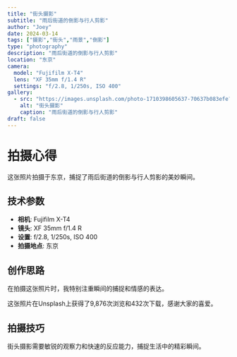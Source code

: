 ```yaml
---
title: "街头摄影"
subtitle: "雨后街道的倒影与行人剪影"
author: "Joey"
date: 2024-03-14
tags: ["摄影","街头","雨景","倒影"]
type: "photography"
description: "雨后街道的倒影与行人剪影"
location: "东京"
camera:
  model: "Fujifilm X-T4"
  lens: "XF 35mm f/1.4 R"
  settings: "f/2.8, 1/250s, ISO 400"
gallery:
  - src: "https://images.unsplash.com/photo-1710398605637-70637b083efe?ixlib=rb-4.1.0&auto=format&fit=crop&w=1200&q=80"
    alt: "街头摄影"
    caption: "雨后街道的倒影与行人剪影"
draft: false
---
```


# 拍摄心得

这张照片拍摄于东京，捕捉了雨后街道的倒影与行人剪影的美妙瞬间。

## 技术参数

- **相机**: Fujifilm X-T4
- **镜头**: XF 35mm f/1.4 R
- **设置**: f/2.8, 1/250s, ISO 400
- **拍摄地点**: 东京

## 创作思路

在拍摄这张照片时，我特别注重瞬间的捕捉和情感的表达。

这张照片在Unsplash上获得了9,876次浏览和432次下载，感谢大家的喜爱。

## 拍摄技巧

街头摄影需要敏锐的观察力和快速的反应能力，捕捉生活中的精彩瞬间。
